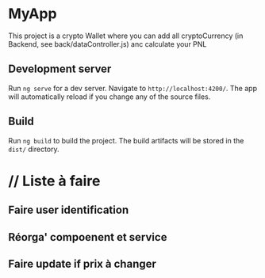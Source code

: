# MyApp

This project is a crypto Wallet where you can add all cryptoCurrency (in Backend, see back/dataController.js) anc calculate your PNL 

## Development server

Run `ng serve` for a dev server. Navigate to `http://localhost:4200/`. The app will automatically reload if you change any of the source files.

## Build

Run `ng build` to build the project. The build artifacts will be stored in the `dist/` directory.


<h1>// Liste à faire</h1> 

<h2>Faire user identification</h2>
<h2>Réorga' compoenent et service</h2>
<h2>Faire update if prix à changer</h2>
